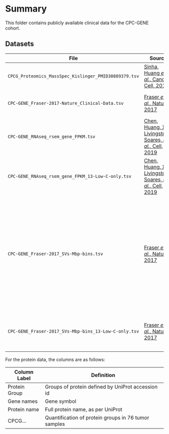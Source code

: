 # Summary

This folder contains publicly available clinical data for the CPC-GENE cohort.

## Datasets

| File | Source | Description |
| ---- | ------ | ----------- |
| `CPCG_Proteomics_MassSpec_Kislinger_PMID30889379.tsv` | [Sinha, Huang _et al._, Cancer Cell, 2019](https://doi.org/10.1016/j.ccell.2019.02.005) | Table S2. Proteins detected by mass spec in CPC-GENE patients. |
| `CPC-GENE_Fraser-2017-Nature_Clinical-Data.tsv`       | [Fraser _et al._, Nature, 2017](https://doi.org/10.1038/nature20788)                    | Table S1. Clinical information from patients in the CPC-GENE cohort. |
| `CPC-GENE_RNAseq_rsem_gene_FPKM.tsv`                  | [Chen, Huang, Xu, Livingstone, Soares, _et al._, Cell, 2019](https:/doi.org/10.1016/j.cell.2019.01.025) | RNA-seq for 144 CPC-GENE samples in FPKM units from RSEM. Raw data from [EGAD00001004424](https://www.ebi.ac.uk/ega/datasets/EGAD00001004424). |
| `CPC-GENE_RNAseq_rsem_gene_FPKM_13-Low-C-only.tsv`                  | [Chen, Huang, Xu, Livingstone, Soares, _et al._, Cell, 2019](https:/doi.org/10.1016/j.cell.2019.01.025) | Same as above, but only for the 13 samples for which we have performed the Low-C protocol on. |
| `CPC-GENE_Fraser-2017_SVs-Mbp-bins.tsv`               | [Fraser _et al._, Nature, 2017](https://doi.org/10.1038/nature20788)                    | SVs detected in each patient, grouped into Mbp bins. Inversions = 1, deletions = 2, inter-chromosomal translocations = 3. `INV`, `DEL`, and `CTX` columns list percentage of patients with this type of structural variant in this bin. `Counts` column lists the total number of patients where some SV was detected in that bin. Coordinates in hg19. |
| `CPC-GENE_Fraser-2017_SVs-Mbp-bins_13-Low-C-only.tsv` | [Fraser _et al._, Nature, 2017](https://doi.org/10.1038/nature20788)                    | Same as above, but only for the 13 samples for which we have performed the Low-C protocol on. |

For the protein data, the columns are as follows:

| Column Label  | Definition                                           |
| ------------- | ---------------------------------------------------- |
| Protein Group | Groups of protein defined by UniProt accession id    |
| Gene names    | Gene symbol                                          |
| Protein name  | Full protein name, as per UniProt                    |
| CPCG...       | Quantification of protein groups in 76 tumor samples |
